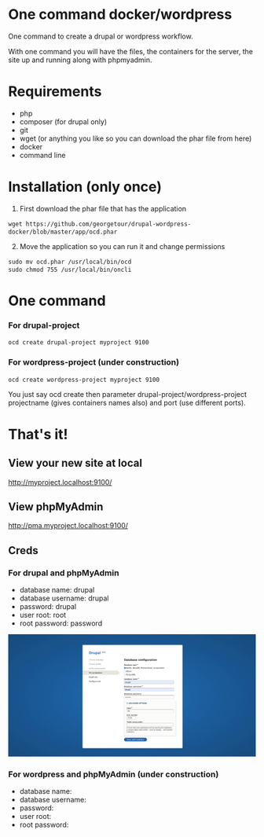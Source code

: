 # One command docker/wordpress

One command to create a drupal or wordpress workflow. 

With one command you will have the files, the containers for the server, the site up and running along with phpmyadmin.

# Requirements
- php
- composer (for drupal only)
- git
- wget (or anything you like so you can download the phar file from here)
- docker
- command line 

# Installation (only once)
1. First download the phar file that has the application
```
wget https://github.com/georgetour/drupal-wordpress-docker/blob/master/app/ocd.phar
```

2. Move the application so you can run it and change permissions
```
sudo mv ocd.phar /usr/local/bin/ocd
sudo chmod 755 /usr/local/bin/oncli
```
# One command
### For drupal-project
```
ocd create drupal-project myproject 9100
```

### For wordpress-project (under construction)
```
ocd create wordpress-project myproject 9100
```

You just say ocd create then parameter drupal-project/wordpress-project projectname (gives containers names also) and port (use different ports).

# That's it!

## View your new site at local
http://myproject.localhost:9100/

## View phpMyAdmin 
http://pma.myproject.localhost:9100/

## Creds
### For drupal and phpMyAdmin
- database name: drupal
- database username: drupal
- password: drupal
- user root: root
- root password: password

<img src="various/creds-one-command.jpg">

### For wordpress and phpMyAdmin (under construction)
- database name: 
- database username: 
- password: 
- user root:
- root password: 


